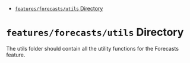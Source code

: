 <!-- START doctoc generated TOC please keep comment here to allow auto update -->
<!-- DON'T EDIT THIS SECTION, INSTEAD RE-RUN doctoc TO UPDATE -->

- [`features/forecasts/utils` Directory](#featuresforecastsutils-directory)

<!-- END doctoc generated TOC please keep comment here to allow auto update -->

# `features/forecasts/utils` Directory

The utils folder should contain all the utility functions for the Forecasts feature.
